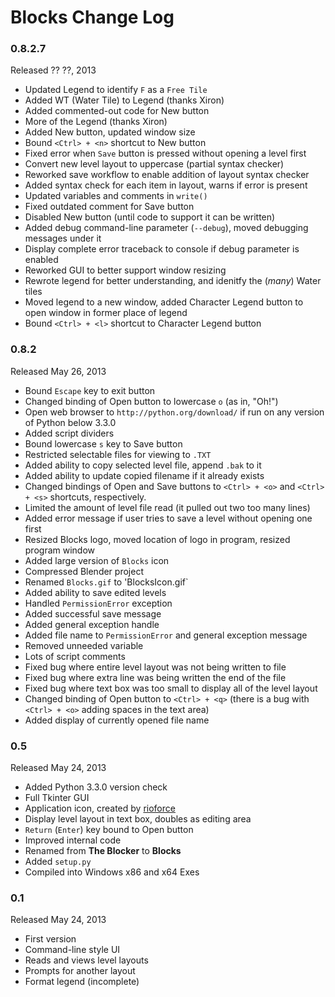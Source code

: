 Blocks Change Log
=================

### 0.8.2.7
Released ?? ??, 2013

* Updated Legend to identify `F` as a `Free Tile`
* Added WT (Water Tile) to Legend (thanks Xiron)
* Added commented-out code for New button
* More of the Legend (thanks Xiron)
* Added New button, updated window size
* Bound `<Ctrl> + <n>` shortcut to New button
* Fixed error when `Save` button is pressed without opening a level first
* Convert new level layout to uppercase (partial syntax checker)
* Reworked save workflow to enable addition of layout syntax checker
* Added syntax check for each item in layout, warns if error is present
* Updated variables and comments in `write()`
* Fixed outdated comment for Save button
* Disabled New button (until code to support it can be written)
* Added debug command-line parameter (`--debug`), moved debugging messages under it
* Display complete error traceback to console if debug parameter is enabled
* Reworked GUI to better support window resizing
* Rewrote legend for better understanding, and idenitfy the (*many*) Water tiles
* Moved legend to a new window, added Character Legend button to open window in former place of legend
* Bound `<Ctrl> + <l>` shortcut to Character Legend button

### 0.8.2
Released May 26, 2013

* Bound `Escape` key to exit button
* Changed binding of Open button to lowercase `o` (as in, "Oh!")
* Open web browser to `http://python.org/download/` if run on any version of Python below 3.3.0
* Added script dividers 
* Bound lowercase `s` key to Save button
* Restricted selectable files for viewing to `.TXT`
* Added ability to copy selected level file, append `.bak` to it
* Added ability to update copied filename if it already exists
* Changed bindings of Open and Save buttons to `<Ctrl> + <o>` and `<Ctrl> + <s>` shortcuts, respectively. 
* Limited the amount of level file read (it pulled out two too many lines)
* Added error message if user tries to save a level without opening one first
* Resized Blocks logo, moved location of logo in program, resized program window
* Added large version of `Blocks` icon
* Compressed Blender project
* Renamed `Blocks.gif` to 'BlocksIcon.gif`
* Added ability to save edited levels
* Handled `PermissionError` exception
* Added successful save message
* Added general exception handle
* Added file name to `PermissionError` and general exception message
* Removed unneeded variable
* Lots of script comments
* Fixed bug where entire level layout was not being written to file
* Fixed bug where extra line was being written the end of the file
* Fixed bug where text box was too small to display all of the level layout
* Changed binding of Open button to `<Ctrl> + <q>` (there is a bug with `<Ctrl> + <o>` adding spaces in the text area)
* Added display of currently opened file name

### 0.5 
Released May 24, 2013

* Added Python 3.3.0 version check
* Full Tkinter GUI
* Application icon, created by [rioforce](http://rioforce.wordpress.com)
* Display level layout in text box, doubles as editing area
* `Return` (`Enter`) key bound to Open button
* Improved internal code
* Renamed from **The Blocker** to **Blocks**
* Added `setup.py`
* Compiled into Windows x86 and x64 Exes

### 0.1
Released May 24, 2013

* First version
* Command-line style UI
* Reads and views level layouts
* Prompts for another layout
* Format legend (incomplete)
